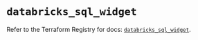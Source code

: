 # `databricks_sql_widget`

Refer to the Terraform Registry for docs: [`databricks_sql_widget`](https://registry.terraform.io/providers/databricks/databricks/1.67.0/docs/resources/sql_widget).
